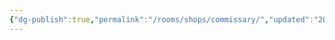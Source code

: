 ```yaml
---
{"dg-publish":true,"permalink":"/rooms/shops/commissary/","updated":"2025-04-12T16:05:24.183+01:00"}
---
```


